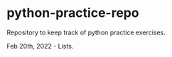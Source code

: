 # python-practice-repo
Repository to keep track of python practice exercises.

Feb 20th, 2022 - Lists. <br />